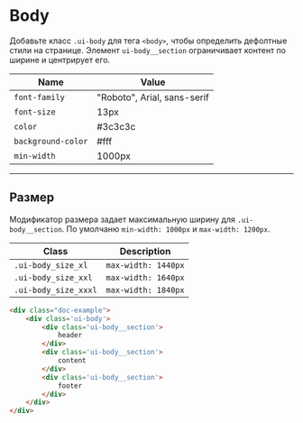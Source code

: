 <!--
docs/blocks/body|10
-->

# Body

Добавьте класс `.ui-body` для тега `<body>`, чтобы определить дефолтные стили на странице. Элемент `ui-body__section` ограничивает контент по ширине и центрирует его.

|         Name        |             Value            |
|---------------------|------------------------------|
|  `font-family`      |  "Roboto", Arial, sans-serif |
|  `font-size`        |  13px                        |
|  `color`            |  #3c3c3c                     |
|  `background-color` |  #fff                        |
|  `min-width`        |  1000px                      |


---

## Размер

Модификатор размера задает максимальную ширину для `.ui-body__section`. По умолчаню `min-width: 1000px` и `max-width: 1200px`.

|          Class        |        Description        |
|-----------------------|---------------------------|
|  `.ui-body_size_xl`   |  `max-width: 1440px`      |
|  `.ui-body_size_xxl`  |  `max-width: 1640px`      |
|  `.ui-body_size_xxxl` |  `max-width: 1840px`      |

``` html
<div class="doc-example">
    <div class='ui-body'>
        <div class='ui-body__section'>
            header
        </div>
        <div class='ui-body__section'>
            content
        </div>
        <div class='ui-body__section'>
            footer
        </div>
    </div>
</div>
```
